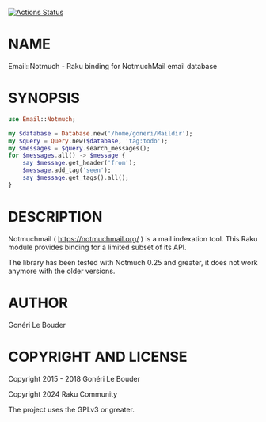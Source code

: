 [![Actions Status](https://github.com/raku-community-modules/Email-Notmuch/actions/workflows/macos.yml/badge.svg)](https://github.com/raku-community-modules/Email-Notmuch/actions)

NAME
====

Email::Notmuch - Raku binding for NotmuchMail email database

SYNOPSIS
========

```raku
use Email::Notmuch;

my $database = Database.new('/home/goneri/Maildir');
my $query = Query.new($database, 'tag:todo');
my $messages = $query.search_messages();
for $messages.all() -> $message {
    say $message.get_header('from');
    $message.add_tag('seen');
    say $message.get_tags().all();
}
```

DESCRIPTION
===========

Notmuchmail ( https://notmuchmail.org/ ) is a mail indexation tool. This Raku module provides binding for a limited subset of its API.

The library has been tested with Notmuch 0.25 and greater, it does not work anymore with the older versions.

AUTHOR
======

Gonéri Le Bouder

COPYRIGHT AND LICENSE
=====================

Copyright 2015 - 2018 Gonéri Le Bouder

Copyright 2024 Raku Community

The project uses the GPLv3 or greater.

